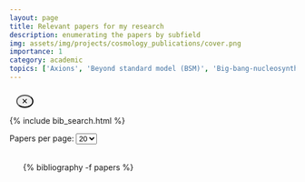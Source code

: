 ```yaml
---
layout: page
title: Relevant papers for my research
description: enumerating the papers by subfield
img: assets/img/projects/cosmology_publications/cover.png
importance: 1
category: academic
topics: ['Axions', 'Beyond standard model (BSM)', 'Big-bang-nucleosynthesis (BBN)', 'Chiral plasma instability (CPI) and chiral magnetic effect (CME)', 'Cosmological parameters', 'Cosmic microwave background (CMB)', 'Ultra high energy cosmic rays (UHECR)', 'Dark energy (DE)', 'Dark matter. (DM)', 'General relativity (GR) and modified gravity (MG)', 'Gravitational waves (GWs) theory & observations', 'Inflation', 'Isotropy', 'Large-scale structure (LSS)', 'Lorentz symmetry', 'Neutrinos', 'Parity symmetry', 'Perturbations', 'Phase transitions (PTs)', 'Primordial magnetic fields (PMFs)', 'Turbulence', 'Miscellaneous']
---
```


<!-- ──────────────────────────────────────────────────────────────
     TOPIC‑CHIP MENU
     ─────────────────────────────────────────────────────────── -->
<div id="tag‑chooser" class="mb-3">
  <div class="chip-box" id="available-tags"></div>
  <div class="chip-box chosen" id="selected-tags"></div>
  <button id="clear-tags" class="clear-chips btn btn-sm" title="Clear all">✕</button>
</div>

{% include bib_search.html %}
<script src="{{ '/assets/js/bibsearch_button_highlight.js' | relative_url }}"></script>

<!-- ───────────────────── Pagination selector ────────────────── -->
<div class="bibliography-controls">
  <label for="per-page">Papers per page:</label>
  <select id="per-page">
    <option value="10">10</option>
    <option value="20" selected>20</option>
    <option value="50">50</option>
  </select>
</div>

<div id="bib-nav-top" class="bib-nav"></div>
<ul id="bib-list">
  {% bibliography -f papers %}
</ul>

<div id="bib-nav"      class="bib-nav"></div>

<!-- ───────────────────────── CSS ─────────────────────────────── -->
<style>
/* chips */
.chip-box          { display:flex; flex-wrap:wrap; gap:.4rem; }
.chip-box.chosen   { margin-top:.6rem; }

.chip {
  display:inline-flex; align-items:center; gap:.25em;
  padding:.25em .6em; border-radius:1rem; font-size:.875rem;
  background:#e5e5e5; cursor:pointer; user-select:none;
  transition:background .15s ease;
}
.chip:hover        { background:#d0d0d0; }
.chip.chosen       { background:#6495ed; color:#fff; }
.chip .close       { font-size:.8em; margin-left:.3em; }

.clear-chips {
  margin-left:.75rem; padding:.15rem .45rem;
  border-radius:50%; line-height:1; cursor:pointer;
}

.hidden, .tag‑filtered { display:none !important; }

/* nav buttons */
.bib-nav { margin:1rem 0; display:flex; flex-wrap:wrap; gap:.4rem; }
.bib-nav button { padding:.2rem .55rem; }

/* — make the bib-plugin’s <a class="… btn"> links show their borders & padding */
#bib-list a.btn {
  display: inline-block;
  padding: 0.2rem 0.5rem;
  border: 1px solid currentColor !important;
  color: inherit !important;
  background-color: transparent !important;
  border-radius: 0.25rem;
  text-decoration: none;
}

</style>

<!-- ───────────────────────── JS ──────────────────────────────── -->
<!-- htmlcompressor ignore:start -->

<script>
document.addEventListener('DOMContentLoaded', () => {
    const bibList = document.getElementById('bib-list');
/* ========== 0.  Grab stuff ========== */
const allTopics = {{ page.topics | jsonify }};          // from front‑matter
const boxAvail  = document.getElementById('available-tags');
const boxChosen = document.getElementById('selected-tags');
const clearBtn  = document.getElementById('clear-tags');
const selected  = new Set();

/* ========== 1.  Build chips ========== */
const makeChip = (label, chosen=false) => {
  const chip = document.createElement('span');
  chip.className = 'chip' + (chosen ? ' chosen' : '');
  chip.dataset.tag = label.toLowerCase();
  chip.textContent = label;
  const x = document.createElement('span');
  x.textContent = '✕'; x.className = 'close';
  x.style.display = chosen ? '' : 'none';
  chip.appendChild(x);
  return chip;
};
allTopics.forEach(t => boxAvail.appendChild(makeChip(t)));

/* click logic */
function choose(chip){
  selected.add(chip.dataset.tag);
  chip.classList.add('chosen');
  chip.querySelector('.close').style.display='';
  boxChosen.appendChild(chip);
  updateFilter();
}
function unchoose(chip){
  selected.delete(chip.dataset.tag);
  chip.classList.remove('chosen');
  chip.querySelector('.close').style.display='none';
  boxAvail.appendChild(chip);
  updateFilter();
}
[boxAvail, boxChosen].forEach(box=>{
  box.addEventListener('click',e=>{
    const chip=e.target.closest('.chip'); if(!chip) return;
    chip.classList.contains('chosen')?unchoose(chip):choose(chip);
  });
});
clearBtn.addEventListener('click',()=>[...boxChosen.children].forEach(unchoose));

/* ========== 2.  Tag filter + search filter ========== */
const bibItems = Array.from(document.querySelectorAll('#bib-list li'));


function tagMatch(li){
  if (selected.size === 0) return true;

  // NEW: grab data-topics either from the <li> itself or the inner .entry-body
  const topicAttr = li.dataset.topics
                 || li.querySelector('[data-topics]')?.dataset.topics
                 || '';

  const liTags = topicAttr.split(',').map(s => s.trim().toLowerCase());
  return [...selected].every(t => liTags.includes(t));
}

function updateFilter(){
  bibItems.forEach(li=>{
    li.classList.toggle('tag-filtered', !tagMatch(li));
  });
 showPage(1);
}
document.addEventListener('bibsearch:results-updated', updateFilter);

/* ========== 3.  Pagination (from original) ========== */
const perPageSelect = document.getElementById('per-page');
const navTop        = document.getElementById('bib-nav-top');
const navBottom     = document.getElementById('bib-nav');
let perPage = +perPageSelect.value, currentPage = 1;

// insert a .num span in each <li> (for numbering)
bibItems.forEach(li => {
  if (!li.querySelector('.num')) {
    const num = document.createElement('span');
    num.className = 'num';
    li.insertBefore(num, li.firstChild);
  }
});

// helper: items currently visible (not unloaded by search/tag)
function getVisible() {
  return bibItems.filter(li =>
    !li.classList.contains('unloaded') &&
    !li.classList.contains('tag-filtered')
  );
}

// builds one nav bar (top or bottom) given totalPages
function fillBar(bar, totalPages) {
  bar.innerHTML = '';
  const addBtn = (label, page, disabled = false) => {
    const b = document.createElement('button');
    b.textContent = label;
    b.disabled    = disabled;
    if (!disabled) b.addEventListener('click', () => showPage(page));
    bar.appendChild(b);
  };
  const addDots = () => bar.appendChild(document.createTextNode('…'));

  if (totalPages <= 1) return;

  let start = Math.max(1, currentPage - 4);
  let end   = start + 9;
  if (end > totalPages) {
    end = totalPages;
    start = Math.max(1, end - 9);
  }

  if (start > 1) {
    addBtn('«1', 1);
    if (start > 2) addDots();
  }
  for (let p = start; p <= end; p++) {
    addBtn(String(p), p, p === currentPage);
  }
  if (end < totalPages) {
    if (end < totalPages - 1) addDots();
    addBtn('»' + totalPages, totalPages);
  }
}

// core pagination routine
function showPage(page) {
  const pool = getVisible();
  const totalPages = Math.max(1, Math.ceil(pool.length / perPage));
  currentPage = Math.min(Math.max(1, page), totalPages);

  const sliceStart = (currentPage - 1) * perPage;
  bibList.style.counterReset = 'paper ' + sliceStart;

  // hide all + clear old numbers
  bibItems.forEach(li => {
    li.style.display = 'none';
    li.querySelector('.num').textContent = '';
  });

  // show current slice + write new numbers
  pool.slice(sliceStart, sliceStart + perPage).forEach((li, idx) => {
    li.style.display = '';
    li.querySelector('.num').textContent = sliceStart + idx + 1;
  });

  fillBar(navTop, totalPages);
  fillBar(navBottom, totalPages);
}

// wire up per-page selector & initial paint
perPageSelect.addEventListener('change', () => showPage(1));
showPage(1);


/* ========== 4.  Collapsible Abstract/BibTeX blocks ========== */
document.querySelectorAll('#bib-list div.abstract, #bib-list div.bibtex')
        .forEach(div=>div.classList.add('hidden'));
document.querySelectorAll('#bib-list a.abstract.btn').forEach(btn=>{
  const block=btn.closest('li').querySelector('div.abstract');
  if(block) btn.addEventListener('click',e=>{e.preventDefault();block.classList.toggle('hidden');});
});
document.querySelectorAll('#bib-list a.bibtex.btn').forEach(btn=>{
  const block=btn.closest('li').querySelector('div.bibtex');
  if(block) btn.addEventListener('click',e=>{e.preventDefault();block.classList.toggle('hidden');});
});

/* kick things off */
updateFilter();
});
</script>
<!-- htmlcompressor ignore:end -->